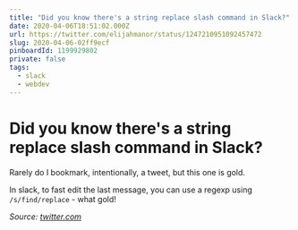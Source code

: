 ```yaml
---
title: "Did you know there's a string replace slash command in Slack?"
date: 2020-04-06T18:51:02.000Z
url: https://twitter.com/elijahmanor/status/1247210951092457472
slug: 2020-04-06-02ff9ecf
pinboardId: 1199929802
private: false
tags:
  - slack
  - webdev
---
```


# Did you know there's a string replace slash command in Slack?

Rarely do I bookmark, intentionally, a tweet, but this one is gold.

In slack, to fast edit the last message, you can use a regexp using `/s/find/replace` - what gold!

_Source: [twitter.com](https://twitter.com/elijahmanor/status/1247210951092457472)_
